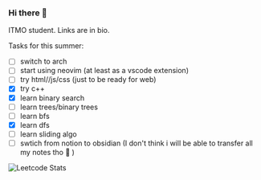 ### Hi there 👋

ITMO student. Links are in bio.

Tasks for this summer:
- [ ] switch to arch
- [ ] start using neovim (at least as a vscode extension)
- [ ] try html//js/css (just to be ready for web)
- [x] try c++
- [x] learn binary search
- [ ] learn trees/binary trees
- [ ] learn bfs
- [x] learn dfs
- [ ] learn sliding algo
- [ ] swtich from notion to obsidian (I don't think i will be able to transfer all my notes tho :face_with_thermometer: )

![Leetcode Stats](https://leetcard.jacoblin.cool/Fuverald?ext=heatmap)
<!--
**fefumo/fefumo** is a ✨ _special_ ✨ repository because its `README.md` (this file) appears on your GitHub profile.

Here are some ideas to get you started:

- 🔭 I’m currently working on ...
- 🌱 I’m currently learning ...
- 👯 I’m looking to collaborate on ...
- 🤔 I’m looking for help with ...
- 💬 Ask me about ...
- 📫 How to reach me: ...
- 😄 Pronouns: ...
- ⚡ Fun fact: ...
-->
